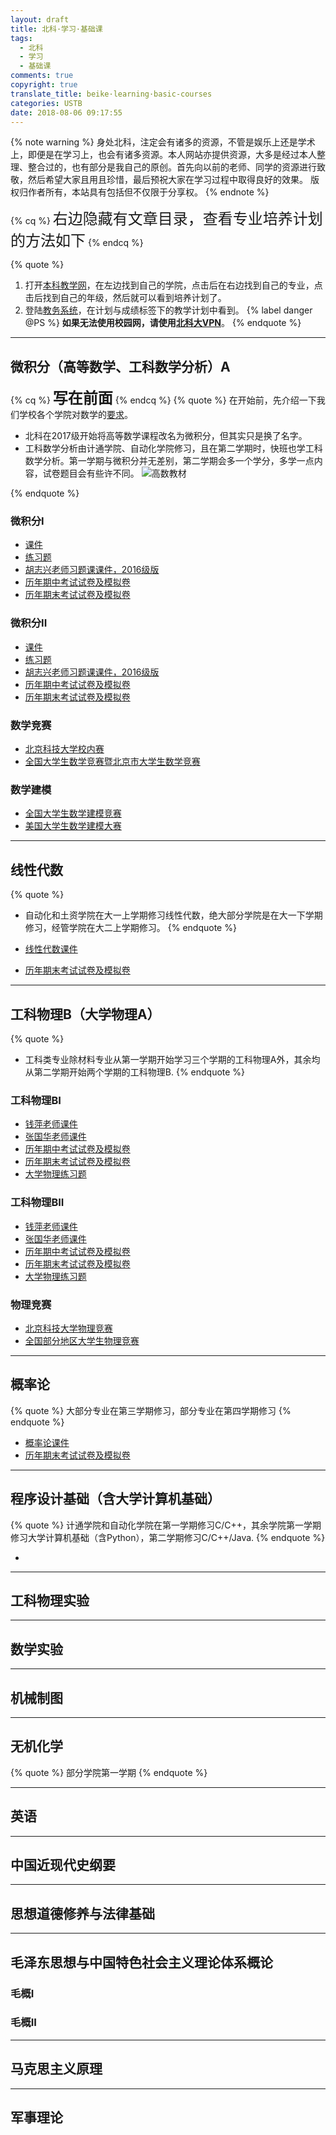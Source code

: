 ```yaml
---
layout: draft
title: 北科·学习·基础课
tags:
  - 北科
  - 学习
  - 基础课
comments: true
copyright: true
translate_title: beike·learning·basic-courses
categories: USTB
date: 2018-08-06 09:17:55
---
```

{% note warning %}
身处北科，注定会有诸多的资源，不管是娱乐上还是学术上，即便是在学习上，也会有诸多资源。本人网站亦提供资源，大多是经过本人整理、整合过的，也有部分是我自己的原创。首先向以前的老师、同学的资源进行致敬，然后希望大家且用且珍惜，最后预祝大家在学习过程中取得良好的效果。
版权归作者所有，本站具有包括但不仅限于分享权。
{% endnote %}
<!-- more -->

{% cq %}
<font size=5>右边隐藏有文章目录，查看专业培养计划的方法如下</font>
{% endcq %}

{% quote %}
1. 打开[本科教学网](http://cc.ustb.edu.cn)，在左边找到自己的学院，点击后在右边找到自己的专业，点击后找到自己的年级，然后就可以看到培养计划了。
1. 登陆[教务系统](http://elearning.ustb.edu.cn)，在计划与成绩标签下的教学计划中看到。
{% label danger @PS %} **如果无法使用校园网，请使用[北科大VPN](http://n.ustb.edu.cn)**。
{% endquote %}

---

## 微积分（高等数学、工科数学分析）A

{% cq %}
<font size=5>**写在前面**</font>
{% endcq %}
{% quote %}
在开始前，先介绍一下我们学校各个学院对数学的[要求]()。
* 北科在2017级开始将高等数学课程改名为微积分，但其实只是换了名字。
* 工科数学分析由计通学院、自动化学院修习，且在第二学期时，快班也学工科数学分析。第一学期与微积分并无差别，第二学期会多一个学分，多学一点内容，试卷题目会有些许不同。
![高数教材]()

{% endquote %}

### 微积分I

* [课件]()
* [练习题]()
* [胡志兴老师习题课课件，2016级版]()
* [历年期中考试试卷及模拟卷]()
* [历年期末考试试卷及模拟卷]()

### 微积分II
* [课件]()
* [练习题]()
* [胡志兴老师习题课课件，2016级版]()
* [历年期中考试试卷及模拟卷]()
* [历年期末考试试卷及模拟卷]()

### 数学竞赛

* [北京科技大学校内赛]()
* [全国大学生数学竞赛暨北京市大学生数学竞赛]()

### 数学建模

* [全国大学生数学建模竞赛]()
* [美国大学生数学建模大赛]()

---

## 线性代数

{% quote %}
* 自动化和土资学院在大一上学期修习线性代数，绝大部分学院是在大一下学期修习，经管学院在大二上学期修习。
{% endquote %}

* [线性代数课件]()
* [历年期末考试试卷及模拟卷]()

---

## 工科物理B（大学物理A）

{% quote %}
* 工科类专业除材料专业从第一学期开始学习三个学期的工科物理A外，其余均从第二学期开始两个学期的工科物理B.
{% endquote %}

### 工科物理BI

* [钱萍老师课件]()
* [张国华老师课件]()
* [历年期中考试试卷及模拟卷]()
* [历年期末考试试卷及模拟卷]()
* [大学物理练习题]()

### 工科物理BII

* [钱萍老师课件]()
* [张国华老师课件]()
* [历年期中考试试卷及模拟卷]()
* [历年期末考试试卷及模拟卷]()
* [大学物理练习题]()

### 物理竞赛

* [北京科技大学物理竞赛]()
* [全国部分地区大学生物理竞赛]()

---

## 概率论

{% quote %}
大部分专业在第三学期修习，部分专业在第四学期修习
{% endquote %}

* [概率论课件]()
* [历年期末考试试卷及模拟卷]()

---

## 程序设计基础（含大学计算机基础）

{% quote %}
计通学院和自动化学院在第一学期修习C/C++，其余学院第一学期修习大学计算机基础（含Python），第二学期修习C/C++/Java.
{% endquote %}

* []()

---

## 工科物理实验

---

## 数学实验

---

## 机械制图 

---

## 无机化学

{% quote %}
部分学院第一学期
{% endquote %}

---

## 英语

---

## 中国近现代史纲要

---

## 思想道德修养与法律基础

---

## 毛泽东思想与中国特色社会主义理论体系概论

### 毛概I

### 毛概II

---

## 马克思主义原理

---

## 军事理论

